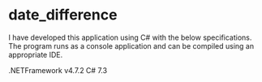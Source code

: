 # date_difference

I have developed this application using C# with the below specifications. 
The program runs as a console application and can be compiled using an appropriate IDE. 

.NETFramework v4.7.2
C# 7.3
